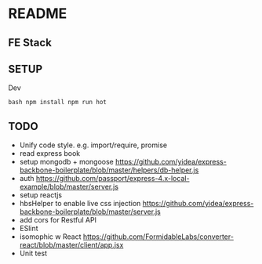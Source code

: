 # README

## FE Stack


## SETUP

Dev 

`bash
npm install
npm run hot
`

## TODO
- Unify code style. e.g. import/require, promise 
- read express book
- setup mongodb + mongoose https://github.com/yidea/express-backbone-boilerplate/blob/master/helpers/db-helper.js
- auth
https://github.com/passport/express-4.x-local-example/blob/master/server.js
- setup reactjs
- hbsHelper to enable live css injection 
https://github.com/yidea/express-backbone-boilerplate/blob/master/server.js
- add cors for Restful API
- ESlint 
- isomophic w React https://github.com/FormidableLabs/converter-react/blob/master/client/app.jsx
- Unit test
  
